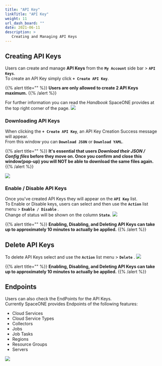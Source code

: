 ```yaml
---
title: "API Key"
linkTitle: "API Key"
weight: 11
url_dash_board: "" 
date: 2021-06-11
description: >
   Creating and Managing API Keys
---
```


## Creating API Keys
Users can create and manage **API Keys** from the **`My Account`** side bar > **`API Keys`**.<br>
To create an API Key simply click **`+ Create API Key`**.<br>

{{% alert title="" %}}
**Users are only allowed to create 2 API Keys maximum.**
{{% /alert %}}

For further information you can read the _Handbook_ SpaceONE provides at the top right corner of the page. 
![](/ko/docs/guides/user_guide/my_account/api_key_img/api_01.png)

### Downloading API Keys
When clicking the **`+ Create API Key`**, an API Key Creation Success message will appear.<br> 
From this window you can **`Download JSON`** or **`Download YAML`**.<br> 

{{% alert title="" %}}
**It's essential that users _Download their JSON / Config files_ before they move on. Once you confirm and close this window(pop-up) you will NOT be able to download the same files again.**
{{% /alert %}}

![](/ko/docs/guides/user_guide/my_account/api_key_img/api_02.png)

### Enable / Disable API Keys
Once you've created API Keys they will appear on the **`API Key`** list.<br>
To Enable or Disable keys, users can select and then use the **`Action`** list menu > **`Enable / Disable`** .<br>
Change of status will be shown on the column **`State`**.
![](/ko/docs/guides/user_guide/my_account/api_key_img/api_03.png)

{{% alert title="" %}}
**Enabling, Disabling, and Deleting API Keys can take up to approximately 10 minutes to actually be applied.**
{{% /alert %}}

## Delete API Keys
To delete API Keys select and use the **`Action`** list menu > **`Delete`** .
![](/ko/docs/guides/user_guide/my_account/api_key_img/api_04.png)

{{% alert title="" %}}
**Enabling, Disabling, and Deleting API Keys can take up to approximately 10 minutes to actually be applied.**
{{% /alert %}}

## Endpoints
Users can also check the EndPoints for the API Keys.<br>
Currently SpaceONE provides Endpoints of the following features:

* Cloud Services
* Cloud Service Types
* Collectors
* Jobs
* Job Tasks
* Regions    
* Resource Groups
* Servers

![](/ko/docs/guides/user_guide/my_account/api_key_img/api_05.png)